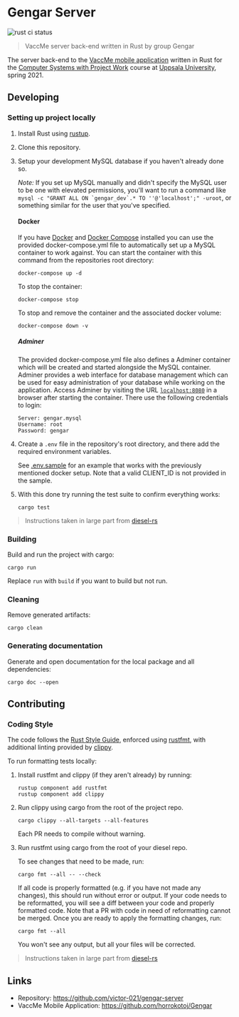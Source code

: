 # Gengar Server
![rust ci status](https://github.com/victor-021/gengar-server/actions/workflows/rust.yml/badge.svg)
> VaccMe server back-end written in Rust by group Gengar

The server back-end to the [VaccMe mobile application][] written in Rust for the
[Computer Systems with Project Work] course at [Uppsala University][], spring 2021.

[computer systems with project work]: https://www.uu.se/en/admissions/master/selma/kursplan/?kpid=39194
[uppsala university]:                 https://www.uu.se/en
[vaccme mobile application]:          https://github.com/horrokotoj/Gengar

## Developing

### Setting up project locally

1. Install Rust using [rustup][].

2. Clone this repository.

3. Setup your development MySQL database if you haven't already done so.

   *Note:* If you set up MySQL manually and didn't specify the MySQL user to be one with elevated permissions,
   you'll want to run a command like ``mysql -c "GRANT ALL ON `gengar_dev`.* TO ''@'localhost';" -uroot``,
   or something similar for the user that you've specified.

   #### Docker

   If you have [Docker][] and [Docker Compose][] installed you can use the provided
   docker-compose.yml file to automatically set up a MySQL container to work against.
   You can start the container with this command from the repositories root directory:

   ```shell
   docker-compose up -d
   ```

   To stop the container:

   ```shell
   docker-compose stop
   ```

   To stop and remove the container and the associated docker volume:

   ```shell
   docker-compose down -v
   ```

   ##### Adminer

   The provided docker-compose.yml file also defines a Adminer container which will be created and started alongside the MySQL container.
   Adminer provides a web interface for database management which can be used for easy administration of your database while working on the application.
   Access Adminer by visiting the URL [`localhost:8080`](http://localhost:8080) in a browser after starting the container.
   There use the following credentials to login:

   ```
   Server: gengar.mysql
   Username: root
   Password: gengar
   ```

4. Create a `.env` file in the repository's root directory, and there add the required environment variables.

   See [.env.sample](.env.sample) for an example that works with the previously mentioned docker setup.
   Note that a valid CLIENT_ID is not provided in the sample.

5. With this done try running the test suite to confirm everything works:

   ```
   cargo test
   ```

> Instructions taken in large part from [diesel-rs][]

[diesel-rs]:      https://github.com/diesel-rs/diesel/blob/master/CONTRIBUTING.md
[docker compose]: https://docs.docker.com/compose/install/
[docker]:         https://www.docker.com/
[rustup]:         https://rustup.rs/

### Building

Build and run the project with cargo:

```shell
cargo run
```

Replace `run` with `build` if you want to build but not run.

### Cleaning

Remove generated artifacts:

```shell
cargo clean
```

### Generating documentation

Generate and open documentation for the local package and all dependencies:

```shell
cargo doc --open
```

## Contributing

### Coding Style

The code follows the [Rust Style Guide][], enforced using [rustfmt][],
with additional linting provided by [clippy][].

To run formatting tests locally:

1. Install rustfmt and clippy (if they aren't already) by running:

   ```shell
   rustup component add rustfmt
   rustup component add clippy
   ```

2. Run clippy using cargo from the root of the project repo.

   ```shell
   cargo clippy --all-targets --all-features
   ```

   Each PR needs to compile without warning.

3. Run rustfmt using cargo from the root of your diesel repo.

   To see changes that need to be made, run:

   ```shell
   cargo fmt --all -- --check
   ```

   If all code is properly formatted (e.g. if you have not made any changes),
   this should run without error or output.
   If your code needs to be reformatted,
   you will see a diff between your code and properly formatted code.
   Note that a PR with code in need of reformatting cannot be merged.
   Once you are ready to apply the formatting changes, run:

   ```shell
   cargo fmt --all
   ```

   You won't see any output, but all your files will be corrected.

> Instructions taken in large part from [diesel-rs][]

[clippy]:           https://github.com/rust-lang/rust-clippy
[rust style guide]: https://github.com/rust-dev-tools/fmt-rfcs/blob/master/guide/guide.md
[rustfmt]:          https://github.com/rust-lang/rustfmt

## Links

* Repository: <https://github.com/victor-021/gengar-server>
* VaccMe Mobile Application: <https://github.com/horrokotoj/Gengar>
